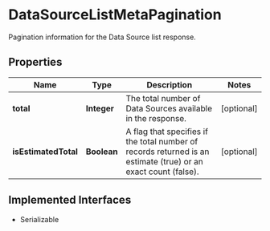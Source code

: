 

# DataSourceListMetaPagination

Pagination information for the Data Source list response.

## Properties

Name | Type | Description | Notes
------------ | ------------- | ------------- | -------------
**total** | **Integer** | The total number of Data Sources available in the response. |  [optional]
**isEstimatedTotal** | **Boolean** | A flag that specifies if the total number of records returned is an estimate (true) or an exact count (false). |  [optional]


## Implemented Interfaces

* Serializable


